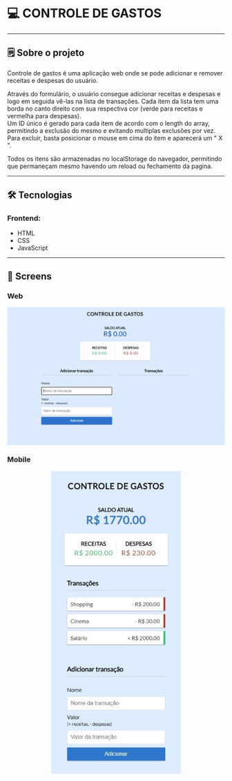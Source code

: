 

# 💻 CONTROLE DE GASTOS

---

## 🗒️ Sobre o projeto

Controle de gastos é uma aplicação web onde se pode adicionar e remover receitas e despesas do usuário.

Através do formulário, o usuário consegue adicionar receitas e despesas e logo em seguida vê-las na lista de transações. Cada item da lista tem uma borda no canto direito com sua respectiva cor (verde para receitas e vermelha para despesas).<br/>
Um ID único é gerado para cada item de acordo com o length do array, permitindo a exclusão do mesmo e evitando multiplas exclusões por vez. Para excluir, basta posicionar o mouse em cima do item e aparecerá um " X ".

Todos os itens são armazenadas no localStorage do navegador, permitindo que permaneçam mesmo havendo um reload ou fechamento da pagina.

---

## 🛠 Tecnologias

### Frontend:

-   HTML
-   CSS
-   JavaScript

---

## 🎨 Screens

### Web

<p align="center" style="display: flex; align-items: flex-start; justify-content: center;">
  <img alt="ControleDeGastos" src="./assets/readme/gif.gif" width="600px">
</p>

### Mobile

<p align="center" style="display: flex; align-items: flex-start; justify-content: center;">
  <img alt="ControleDeGastos" src="./assets/readme/mobile.jpeg" width="300px">
</p>
